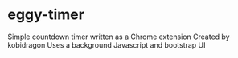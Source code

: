 # eggy-timer
Simple countdown timer written as a Chrome extension
Created by kobidragon
Uses a background Javascript and bootstrap UI
